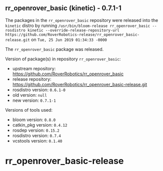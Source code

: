 ## rr_openrover_basic (kinetic) - 0.7.1-1

The packages in the `rr_openrover_basic` repository were released into the `kinetic` distro by running `/usr/bin/bloom-release rr_openrover_basic --rosdistro kinetic --override-release-repository-url https://github.com/RoverRobotics-release/rr_openrover_basic-release.git` on `Tue, 25 Jun 2019 01:34:33 -0000`

The `rr_openrover_basic` package was released.

Version of package(s) in repository `rr_openrover_basic`:

- upstream repository: https://github.com/RoverRobotics/rr_openrover_basic
- release repository: https://github.com/RoverRobotics/rr_openrover_basic-release.git
- rosdistro version: `0.6.1-0`
- old version: `null`
- new version: `0.7.1-1`

Versions of tools used:

- bloom version: `0.8.0`
- catkin_pkg version: `0.4.12`
- rosdep version: `0.15.2`
- rosdistro version: `0.7.4`
- vcstools version: `0.1.40`


# rr_openrover_basic-release